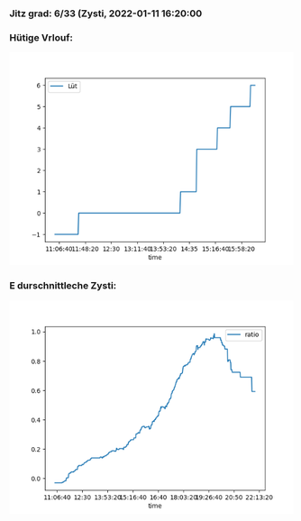 ### Jitz grad: 6/33 (Zysti, 2022-01-11 16:20:00

### Hütige Vrlouf:
![Graph](Today.png)

### E durschnittleche Zysti:
![Graph](Zysti.png)